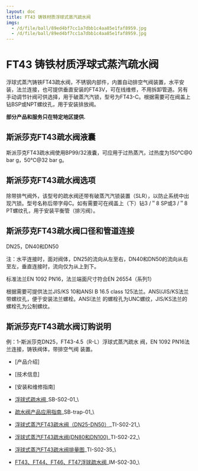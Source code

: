 ```yaml
---
layout: doc
title: FT43 铸铁材质浮球式蒸汽疏水阀
imgs:
  - /d/file/ball/89ed4bf7cc1a7dbb1c4aa85e1faf8959.jpg
  - /d/file/ball/89ed4bf7cc1a7dbb1c4aa85e1faf8959.jpg
---
```


# FT43 铸铁材质浮球式蒸汽疏水阀

浮球式蒸汽铸铁FT43疏水阀，不锈钢内部件，内置自动排空气阀装置，水平安装，法兰连接，也可提供垂直安装的FT43V，可在线维修，不用拆卸管道。另有手动调节针阀可供选择，用于破蒸汽汽锁，型号为FT43-C。根据需要可在阀盖上钻BSP或NPT螺纹孔，用于安装排放阀。

**部分产品和服务只在特定地区提供.**

## 斯派莎克FT43疏水阀液囊

斯派莎克FT43疏水阀使用BP99/32液囊，可应用于过热蒸汽，过热度为150℃@0 bar g，50℃@32 bar g。

## 斯派莎克FT43疏水阀选项

除带排气阀外，该型号的疏水阀还带有破蒸汽汽锁装置（SLR），以防止系统中出现汽锁。型号名称后带字母C。如有需要可在阀盖上（下）钻3 /＂8 SP或3 /＂8 PT螺纹孔，用于安装平衡管（排污阀）。

## 斯派莎克FT43疏水阀口径和管道连接

DN25，DN40和DN50

注：水平连接时，面对阀体，DN25的流向从左至右，DN40和DN50的流向从右至左，垂直连接时，流向仅为从上到下。

标准法兰EN 1092 PN16，法兰端面尺寸符合EN 26554（系列1）

根据需要可提供法兰JIS/KS 10和ANSI B 16.5 class 125法兰。ANSI/JIS/KS法兰带螺纹孔，便于安装法兰螺栓。ANSI法兰 的螺栓孔为UNC螺纹，JIS/KS法兰的螺栓孔为公制螺纹。

## 斯派莎克FT43疏水阀订购说明

例：1-斯派莎克DN25，FT43-4.5（R-L）浮球式蒸汽疏水 阀，EN 1092 PN16法兰连接，铸铁阀体，带排空气阀 装置。

- [产品介绍]
- [技术信息]
- [安装和维修指南]

- [浮球式疏水阀](/d/pdf/SB-S02-01-%E6%B5%AE%E7%90%83%E5%BC%8F%E7%96%8F%E6%B0%B4%E9%98%80.pdf)\_SB-S02-01\_\
- [疏水阀产品应用指南](/d/pdf/SB-trap-01-%E7%96%8F%E6%B0%B4%E9%98%80%E4%BA%A7%E5%93%81%E5%BA%94%E7%94%A8%E6%8C%87%E5%8D%97.pdf)\_SB-trap-01\_\

- [浮球式蒸汽FT43疏水阀（DN25-DN50）](/d/pdf/TI-S02-21-FT43%20铸铁材质浮球式蒸汽疏水阀（DN25-DN50）.pdf)\_TI-S02-21\_\
- [浮球式蒸汽FT43疏水阀(DN80和DN100)](</d/pdf/TI-S02-22-FT43%20铸铁材质浮球式蒸汽疏水阀(DN80和DN100).pdf>)\_TI-S02-22\_\
- [浮球式蒸汽FT43疏水阀排量图](</d/pdf/TI-S02-22-FT43%20铸铁材质浮球式蒸汽疏水阀(DN80和DN100).pdf>)\_TI-S02-35\_\

- [FT43、FT44、FT46、FT47浮球疏水阀](/d/pdf/IM-S02-30-FT43、FT44、FT46、FT47浮球疏水阀.pdf)\_IM-S02-30\_\
